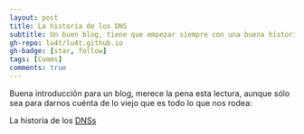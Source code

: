 ```yaml
---
layout: post
title: La historia de los DNS
subtitle: Un buen blog, tiene que empezar siempre con una buena historia.
gh-repo: lu4t/lu4t.github.io
gh-badge: [star, follow]
tags: [Comms]
comments: true
---
```


Buena introducción para un blog, merece la pena esta lectura, aunque sólo sea para darnos cuénta de lo viejo que es todo lo que nos rodea:

La historia de los [DNSs](https://blog.cloudflare.com/the-history-of-the-url/)


